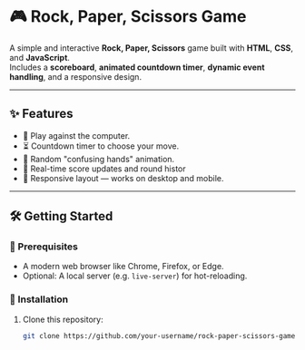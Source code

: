 # 🎮 Rock, Paper, Scissors Game

A simple and interactive **Rock, Paper, Scissors** game built with **HTML**, **CSS**, and **JavaScript**.  
Includes a **scoreboard**, **animated countdown timer**, **dynamic event handling**, and a responsive design.

---

## ✨ Features
- 🎯 Play against the computer.
- ⏳ Countdown timer to choose your move.
- 🎨 Random "confusing hands" animation.
- 🧮 Real-time score updates and round histor
- 📱 Responsive layout — works on desktop and mobile.

---

## 🛠️ Getting Started

### 📂 Prerequisites
- A modern web browser like Chrome, Firefox, or Edge.
- Optional: A local server (e.g. `live-server`) for hot-reloading.

### 📜 Installation
1. Clone this repository:
   ```bash
   git clone https://github.com/your-username/rock-paper-scissors-game.git
